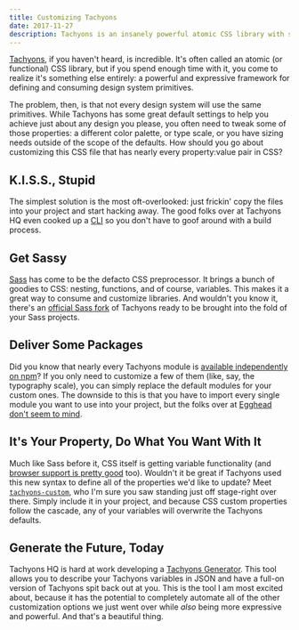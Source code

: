 ```yaml
---
title: Customizing Tachyons
date: 2017-11-27
description: Tachyons is an insanely powerful atomic CSS library with sane defaults. But sane isn’t perfect for every project.
---
```


[Tachyons](http://tachyons.io/), if you haven't heard, is incredible. It's often called an atomic (or functional) CSS library, but if you spend enough time with it, you come to realize it's something else entirely: a powerful and expressive framework for defining and consuming design system primitives.

The problem, then, is that not every design system will use the same primitives. While Tachyons has some great default settings to help you achieve just about any design you please, you often need to tweak some of those properties: a different color palette, or type scale, or you have sizing needs outside of the scope of the defaults. How should you go about customizing this CSS file that has nearly every property:value pair in CSS?

## K.I.S.S., Stupid

The simplest solution is the most oft-overlooked: just frickin' copy the files into your project and start hacking away. The good folks over at Tachyons HQ even cooked up a [CLI](https://github.com/tachyons-css/tachyons-cli) so you don't have to goof around with a build process.

## Get Sassy

[Sass](http://sass-lang.com/) has come to be the defacto CSS preprocessor. It brings a bunch of goodies to CSS: nesting, functions, and of course, variables. This makes it a great way to consume and customize libraries. And wouldn't you know it, there's an [official Sass fork](https://github.com/tachyons-css/tachyons-sass) of Tachyons ready to be brought into the fold of your Sass projects.

## Deliver Some Packages

Did you know that nearly every Tachyons module is [available independently on npm](https://www.npmjs.com/browse/keyword/tachyons)? If you only need to customize a few of them (like, say, the typography scale), you can simply replace the default modules for your custom ones. The downside to this is that you have to import every single module you want to use into your project, but the folks over at [Egghead don't seem to mind](https://github.com/eggheadio/tachyons-egghead).

## It's Your Property, Do What You Want With It

Much like Sass before it, CSS itself is getting variable functionality (and [browser support is pretty good](https://caniuse.com/#feat=css-variables) too). Wouldn't it be great if Tachyons used this new syntax to define all of the properties we'd like to update? Meet [`tachyons-custom`](https://github.com/tachyons-css/tachyons-custom), who I'm sure you saw standing just off stage-right over there. Simply include it in your project, and because CSS custom properties follow the cascade, any of your variables will overwrite the Tachyons defaults.

## Generate the Future, Today

Tachyons HQ is hard at work developing a [Tachyons Generator](https://github.com/tachyons-css/tachyons-generator). This tool allows you to describe your Tachyons variables in JSON and have a full-on version of Tachyons spit back out at you. This is the tool I am most excited about, because it has the potential to completely automate all of the other customization options we just went over while _also_ being more expressive and powerful. And that's a beautiful thing.
